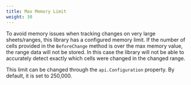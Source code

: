 ```yaml
---
title: Max Memory Limit
weight: 30
---
```


To avoid memory issues when tracking changes on very large sheets/ranges, this library has a configured memory limit.
If the number of cells provided in the `BeforeChange` method is over the max memory value, the range data will not be stored.
In this case the library will not be able to accurately detect exactly which cells were changed in the changed range.

This limit can be changed through the `api.Configuration` property. By default, it is set to 250,000.
